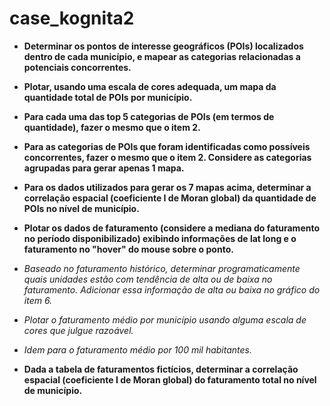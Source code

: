 # case_kognita2
- **Determinar os pontos de interesse geográficos (POIs) localizados dentro de cada município, e mapear as categorias relacionadas a potenciais concorrentes.**

- **Plotar, usando uma escala de cores adequada, um mapa da quantidade total de POIs por município.**

- **Para cada uma das top 5 categorias de POIs (em termos de quantidade), fazer o mesmo que o item 2.**

- **Para as categorias de POIs que foram identificadas como possíveis concorrentes, fazer o mesmo que o item 2. Considere as categorias agrupadas para gerar apenas 1 mapa.**

- **Para os dados utilizados para gerar os 7 mapas acima, determinar a correlação espacial (coeficiente I de Moran global) da quantidade de POIs no nível de município.**

- **Plotar os dados de faturamento (considere a mediana do faturamento no período disponibilizado) exibindo informações de lat long e o faturamento no "hover" do mouse sobre o ponto.**

- *Baseado no faturamento histórico, determinar programaticamente quais unidades estão com tendência de alta ou de baixa no faturamento. Adicionar essa informação de alta ou baixa no gráfico do item 6.*

- *Plotar o faturamento médio por município usando alguma escala de cores que julgue razoável.*

- *Idem para o faturamento médio por 100 mil habitantes.*

- **Dada a tabela de faturamentos fictícios, determinar a correlação espacial (coeficiente I de Moran global) do faturamento total no nível de município.**
